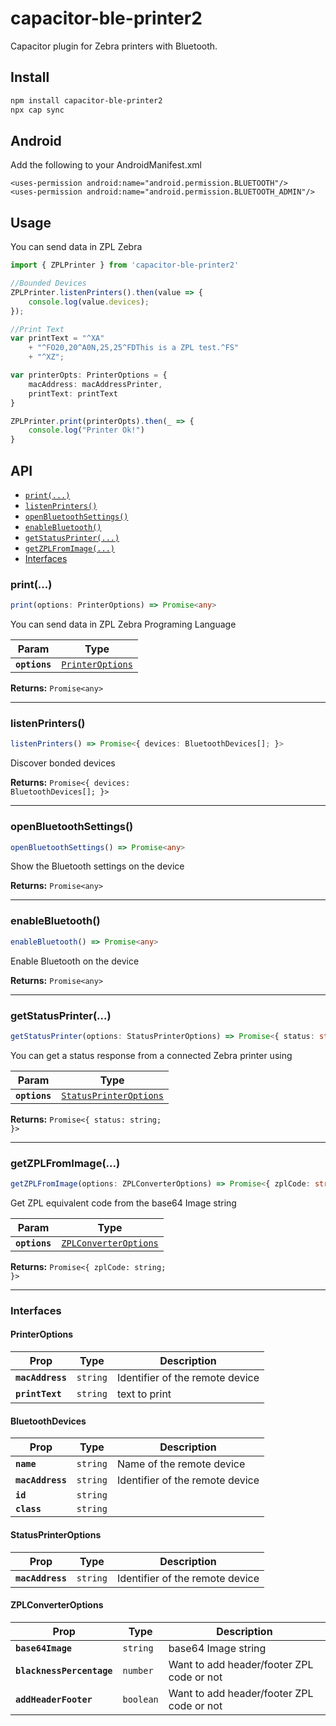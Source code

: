 # capacitor-ble-printer2

Capacitor plugin for Zebra printers with Bluetooth.

## Install

```bash
npm install capacitor-ble-printer2
npx cap sync
```

## Android
Add the following to your AndroidManifest.xml
```
<uses-permission android:name="android.permission.BLUETOOTH"/>
<uses-permission android:name="android.permission.BLUETOOTH_ADMIN"/>

```

## Usage
You can send data in ZPL Zebra

```ts
import { ZPLPrinter } from 'capacitor-ble-printer2'

//Bounded Devices
ZPLPrinter.listenPrinters().then(value => {
    console.log(value.devices);
});

//Print Text
var printText = "^XA"
	+ "^FO20,20^A0N,25,25^FDThis is a ZPL test.^FS"
	+ "^XZ";

var printerOpts: PrinterOptions = {
    macAddress: macAddressPrinter,
    printText: printText
}

ZPLPrinter.print(printerOpts).then(_ => {
    console.log("Printer Ok!")
}
```

## API

<docgen-index>

* [`print(...)`](#print)
* [`listenPrinters()`](#listenprinters)
* [`openBluetoothSettings()`](#openbluetoothsettings)
* [`enableBluetooth()`](#enablebluetooth)
* [`getStatusPrinter(...)`](#getstatusprinter)
* [`getZPLFromImage(...)`](#getzplfromimage)
* [Interfaces](#interfaces)

</docgen-index>

<docgen-api>
<!--Update the source file JSDoc comments and rerun docgen to update the docs below-->

### print(...)

```typescript
print(options: PrinterOptions) => Promise<any>
```

You can send data in ZPL Zebra Programing Language

| Param         | Type                                                      |
| ------------- | --------------------------------------------------------- |
| **`options`** | <code><a href="#printeroptions">PrinterOptions</a></code> |

**Returns:** <code>Promise&lt;any&gt;</code>

--------------------


### listenPrinters()

```typescript
listenPrinters() => Promise<{ devices: BluetoothDevices[]; }>
```

Discover bonded devices

**Returns:** <code>Promise&lt;{ devices: BluetoothDevices[]; }&gt;</code>

--------------------


### openBluetoothSettings()

```typescript
openBluetoothSettings() => Promise<any>
```

Show the Bluetooth settings on the device

**Returns:** <code>Promise&lt;any&gt;</code>

--------------------


### enableBluetooth()

```typescript
enableBluetooth() => Promise<any>
```

Enable Bluetooth on the device

**Returns:** <code>Promise&lt;any&gt;</code>

--------------------


### getStatusPrinter(...)

```typescript
getStatusPrinter(options: StatusPrinterOptions) => Promise<{ status: string; }>
```

You can get a status response from a connected Zebra printer using

| Param         | Type                                                                  |
| ------------- | --------------------------------------------------------------------- |
| **`options`** | <code><a href="#statusprinteroptions">StatusPrinterOptions</a></code> |

**Returns:** <code>Promise&lt;{ status: string; }&gt;</code>

--------------------


### getZPLFromImage(...)

```typescript
getZPLFromImage(options: ZPLConverterOptions) => Promise<{ zplCode: string; }>
```

Get ZPL equivalent code from the base64 Image string

| Param         | Type                                                                |
| ------------- | ------------------------------------------------------------------- |
| **`options`** | <code><a href="#zplconverteroptions">ZPLConverterOptions</a></code> |

**Returns:** <code>Promise&lt;{ zplCode: string; }&gt;</code>

--------------------


### Interfaces


#### PrinterOptions

| Prop             | Type                | Description                     |
| ---------------- | ------------------- | ------------------------------- |
| **`macAddress`** | <code>string</code> | Identifier of the remote device |
| **`printText`**  | <code>string</code> | text to print                   |


#### BluetoothDevices

| Prop             | Type                | Description                     |
| ---------------- | ------------------- | ------------------------------- |
| **`name`**       | <code>string</code> | Name of the remote device       |
| **`macAddress`** | <code>string</code> | Identifier of the remote device |
| **`id`**         | <code>string</code> |                                 |
| **`class`**      | <code>string</code> |                                 |


#### StatusPrinterOptions

| Prop             | Type                | Description                     |
| ---------------- | ------------------- | ------------------------------- |
| **`macAddress`** | <code>string</code> | Identifier of the remote device |


#### ZPLConverterOptions

| Prop                      | Type                 | Description                               |
| ------------------------- | -------------------- | ----------------------------------------- |
| **`base64Image`**         | <code>string</code>  | base64 Image string                       |
| **`blacknessPercentage`** | <code>number</code>  | Want to add header/footer ZPL code or not |
| **`addHeaderFooter`**     | <code>boolean</code> | Want to add header/footer ZPL code or not |

</docgen-api>
